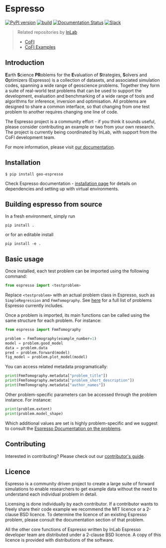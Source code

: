 # Espresso

[![PyPI version](https://img.shields.io/pypi/v/geo-espresso?logo=pypi&style=flat-square&color=bde0fe&labelColor=f8f9fa)](https://pypi.org/project/geo-espresso/)
[![build](https://img.shields.io/github/actions/workflow/status/inlab-geo/espresso/build_wheels.yml?branch=main&logo=githubactions&style=flat-square&color=ccd5ae&labelColor=f8f9fa)](https://github.com/inlab-geo/espresso/actions/workflows/build_wheels.yml)
[![Documentation Status](https://img.shields.io/readthedocs/geo-espresso?logo=readthedocs&style=flat-square&color=fed9b7&labelColor=f8f9fa&logoColor=eaac8b)](https://geo-espresso.readthedocs.io/en/latest/?badge=latest)
[![Slack](https://img.shields.io/badge/Slack-InLab_community-4A154B?logo=slack&style=flat-square&color=cdb4db&labelColor=f8f9fa&logoColor=9c89b8)](https://join.slack.com/t/inlab-community/shared_invite/zt-1ejny069z-v5ZyvP2tDjBR42OAu~TkHg)

> Related repositories by [InLab](https://inlab.edu.au/community/)
> - [CoFI](https://github.com/inlab-geo/cofi)
> - [CoFI Examples](https://github.com/inlab-geo/cofi-examples)

## Introduction

**E**arth **S**cience **PR**oblems for the **E**valuation of **S**trategies, 
**S**olvers and **O**ptimizers (Espresso) is a collection of datasets, and 
associated simulation codes, spanning a wide range of geoscience problems. 
Together they form a suite of real-world test problems that can be used to 
support the development, evaluation and benchmarking of a wide range of tools
and algorithms for inference, inversion and optimisation. All problems are 
designed to share a common interface, so that changing from one test problem
to another requires changing one line of code. 

The Espresso project is a community effort - if you think it sounds useful,
please consider contributing an example or two from your own research. The project
is currently being coordinated by InLab, with support from the CoFI development
team.

For more information, please visit [our
documentation](https://geo-espresso.readthedocs.io).


## Installation

```console
$ pip install geo-espresso
```

Check Espresso documentation - 
[installation page](https://geo-espresso.readthedocs.io/en/latest/user_guide/installation.html) 
for details on dependencies and setting up with virtual environments.

## Building espresso from source

In a fresh environment, simply run

```console
pip install .
```

or for an editable install

```console
pip install -e .
```

## Basic usage

Once installed, each test problem can be imported using the following command:

```python
from espresso import <testproblem>
```

Replace ``<testproblem>`` with an actual problem class in Espresso, such as
`SimpleRegression` and `FmmTomography`. See 
[here](https://geo-espresso.readthedocs.io/en/latest/user_guide/contrib/index.html) 
for a full list of problems Espresso currently includes.

Once a problem is imported, its main functions can be called using the same 
structure for each problem. For instance:

```python
from espresso import FmmTomography

problem = FmmTomography(example_number=1)
model = problem.good_model
data = problem.data
pred = problem.forward(model)
fig_model = problem.plot_model(model)
```

You can access related metadata programatically:

```python
print(FmmTomography.metadata["problem_title"])
print(FmmTomography.metadata["problem_short_description"])
print(FmmTomography.metadata["author_names"])
```

Other problem-specific parameters can be accessed through the problem instance. For instance:

```python
print(problem.extent)
print(problem.model_shape)
```

Which additional values are set is highly problem-specific and we suggest to 
consult the 
[Espresso Documentation on the problems](https://geo-espresso.readthedocs.io/en/latest/user_guide/contrib/index.html).


## Contributing

Interested in contributing? Please check out our [contributor's guide](https://geo-espresso.readthedocs.io/en/latest/contributor_guide/index.html).


## Licence

Espresso is a community driven project to create a large suite of forward
simulations to enable researchers to get example data without the need to 
understand each individual problem in detail.

Licensing is done individually by each contributor. If a contributor wants to freely share their code example we recommend the MIT licence or a 
2-clause BSD licence. To determine the licence of an existing Espresso
problem, please consult the documentation section of that problem.

All the other core functions of Espresso written by InLab Espresso developer
team are distributed under a 2-clause BSD licence. A copy of this licence is
provided with distributions of the software.
